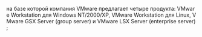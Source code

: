 на базе которой компания VMware предлагает четыре продукта: VMware Workstation для Windows NT/2000/XP, VMware Workstation для Linux, VMware GSX Server (group server) и VMware LSX Server (enterprise server);
